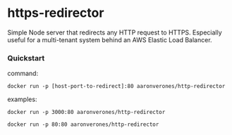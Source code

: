 # https-redirector
Simple Node server that redirects any HTTP request to HTTPS.
Especially useful for a multi-tenant system behind an AWS Elastic Load Balancer.

### Quickstart
command: 
```
docker run -p [host-port-to-redirect]:80 aaronverones/http-redirector
```
examples:

```
docker run -p 3000:80 aaronverones/http-redirector
```
```
docker run -p 80:80 aaronverones/http-redirector
```


